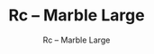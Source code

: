 ---
designer: Endless Knot
description: "Color%3A%20Snow%0AMaterial%3A%20Wool%20%26%20Tencel%0ACollection%3A%20Hand-Tufted%20Collection"
image_primary: img/MLG-210-600x750.jpg
image_secondary: ../../../images/blank.png
manufacturer: Endless Knot
href: https://endlessknotrugs.com/product/marble-large-snow/
subtitle: Rc – Marble Large
tags: 
  - endless_knot
  - hand-tufted-rugs
title: Rc – Marble Large
image_thumb: img/MLG-210-300x300.jpg
category: hand-tufted-rugs
slug: /manufacturers/endless-knot/hand-tufted-rugs/endless-knot-rc-marble-large
---